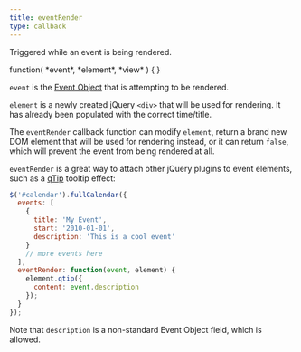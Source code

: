 ```yaml
---
title: eventRender
type: callback
---
```


Triggered while an event is being rendered.

<div class='spec' markdown='1'>
function( *event*, *element*, *view* ) { }
</div>

`event` is the [Event Object](event-object) that is attempting to be rendered.

`element` is a newly created jQuery `<div>` that will be used for rendering.
It has already been populated with the correct time/title.

The `eventRender` callback function can modify `element`, return a brand new DOM element that will be used for rendering instead, or it can return `false`, which will prevent the event from being rendered at all.

`eventRender` is a great way to attach other jQuery plugins to event elements, such as a [qTip](https://craigsworks.com/projects/qtip/) tooltip effect:

```js
$('#calendar').fullCalendar({
  events: [
    {
      title: 'My Event',
      start: '2010-01-01',
      description: 'This is a cool event'
    }
    // more events here
  ],
  eventRender: function(event, element) {
    element.qtip({
      content: event.description
    });
  }
});
```

Note that `description` is a non-standard Event Object field, which is allowed.
